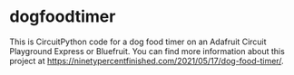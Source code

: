 # dogfoodtimer
This is CircuitPython code for a dog food timer on an Adafruit Circuit Playground Express or Bluefruit. You can find more information about this project at https://ninetypercentfinished.com/2021/05/17/dog-food-timer/.
